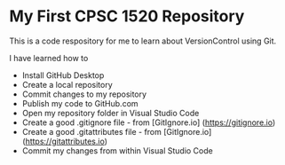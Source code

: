 # My First CPSC 1520 Repository

This is a code respository for me to learn about VersionControl using Git.

I have learned how to 

- Install GitHub Desktop
- Create a local repository
- Commit changes to my repository
- Publish my code to GitHub.com
- Open my repository folder in Visual Studio Code
- Create a good .gitignore file - from [GitIgnore.io] (https://gitignore.io)
- Create a good .gitattributes file - from [GitIgnore.io] (https://gitattributes.io)
- Commit my changes from within Visual Studio Code
